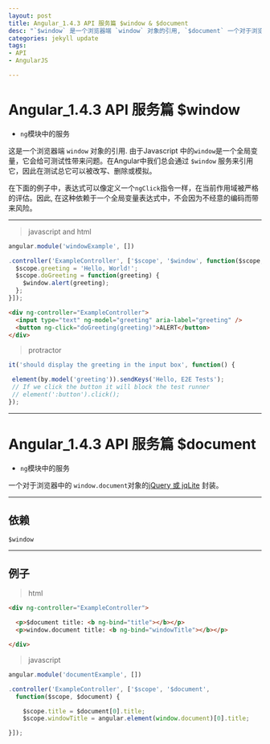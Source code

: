 ```yaml
---
layout: post
title: Angular_1.4.3 API 服务篇 $window & $document
desc: "`$window` 是一个浏览器端 `window` 对象的引用, `$document` 一个对于浏览器中的 `window.document`对象的"
categories: jekyll update
tags:
- API
- AngularJS

---
```

# Angular_1.4.3 API 服务篇 $window

- `ng`模块中的服务

这是一个浏览器端 `window` 对象的引用. 由于Javascript 中的`window`是一个全局变量，它会给可测试性带来问题。在Angular中我们总会通过 `$window` 服务来引用它，因此在测试总它可以被改写、删除或模拟。

在下面的例子中，表达式可以像定义一个`ngClick`指令一样，在当前作用域被严格的评估。因此, 在这种依赖于一个全局变量表达式中，不会因为不经意的编码而带来风险。


---


> javascript and html

``` javascript
angular.module('windowExample', [])

.controller('ExampleController', ['$scope', '$window', function($scope, $window) {
  $scope.greeting = 'Hello, World!';
  $scope.doGreeting = function(greeting) {
    $window.alert(greeting);
  };
}]);
```

``` html
<div ng-controller="ExampleController">
  <input type="text" ng-model="greeting" aria-label="greeting" />
  <button ng-click="doGreeting(greeting)">ALERT</button>
</div>
```

> protractor

``` javascript
it('should display the greeting in the input box', function() {

 element(by.model('greeting')).sendKeys('Hello, E2E Tests');
 // If we click the button it will block the test runner
 // element(':button').click();
});
```


---

# Angular_1.4.3 API 服务篇 $document

- `ng`模块中的服务

一个对于浏览器中的 `window.document`对象的[jQuery 或 jqLite](https://code.angularjs.org/1.4.3/docs/api/ng/function/angular.element) 封装。

---
## 依赖

`$window`

---

## 例子

> html

``` html
<div ng-controller="ExampleController">

  <p>$document title: <b ng-bind="title"></b></p>
  <p>window.document title: <b ng-bind="windowTitle"></b></p>

</div>
```

> javascript

``` javascript
angular.module('documentExample', [])

.controller('ExampleController', ['$scope', '$document',
  function($scope, $document) {

    $scope.title = $document[0].title;
    $scope.windowTitle = angular.element(window.document)[0].title;

}]);
```
